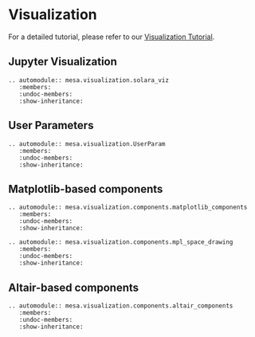 # Visualization

For a detailed tutorial, please refer to our [Visualization Tutorial](../tutorials/visualization_tutorial.ipynb).

## Jupyter Visualization

```{eval-rst}
.. automodule:: mesa.visualization.solara_viz
   :members:
   :undoc-members:
   :show-inheritance:
```

## User Parameters

```{eval-rst}
.. automodule:: mesa.visualization.UserParam
   :members:
   :undoc-members:
   :show-inheritance:
```


## Matplotlib-based components

```{eval-rst}
.. automodule:: mesa.visualization.components.matplotlib_components
   :members:
   :undoc-members:
   :show-inheritance:
```

```{eval-rst}
.. automodule:: mesa.visualization.components.mpl_space_drawing
   :members:
   :undoc-members:
   :show-inheritance:
```

## Altair-based components

```{eval-rst}
.. automodule:: mesa.visualization.components.altair_components
   :members:
   :undoc-members:
   :show-inheritance:
```